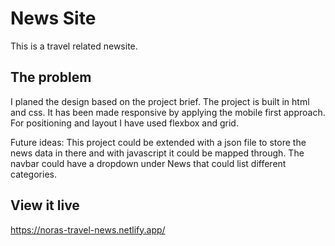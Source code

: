 # News Site

This is a travel related newsite.

## The problem

I planed the design based on the project brief.
The project is built in html and css.
It has been made responsive by applying the mobile first approach.
For positioning and layout I have used flexbox and grid.

Future ideas:
This project could be extended with a json file to store the news data in there and with javascript it could be mapped through.
The navbar could have a dropdown under News that could list different categories.

## View it live

https://noras-travel-news.netlify.app/
